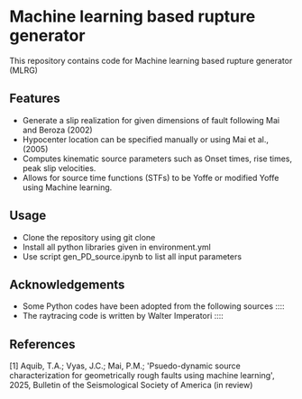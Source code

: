 # Machine learning based rupture generator

This repository contains code for Machine learning based rupture generator (MLRG)

## Features
- Generate a slip realization for given dimensions of fault following Mai and Beroza (2002)
- Hypocenter location can be specified manually or using Mai et al., (2005)
- Computes kinematic source parameters such as Onset times, rise times, peak slip velocities.
- Allows for source time functions (STFs) to be Yoffe or modified Yoffe using Machine learning.

## Usage
- Clone the repository using git clone
- Install all python libraries given in environment.yml
- Use script gen_PD_source.ipynb to list all input parameters

## Acknowledgements

- Some Python codes have been adopted from the following sources ::::
- The raytracing code is written by Walter Imperatori ::::

## References

[1] Aquib, T.A.; Vyas, J.C.; Mai, P.M.; 'Psuedo-dynamic source characterization for geometrically rough faults using machine learning', 2025, Bulletin of the Seismological Society of America (in review) 

